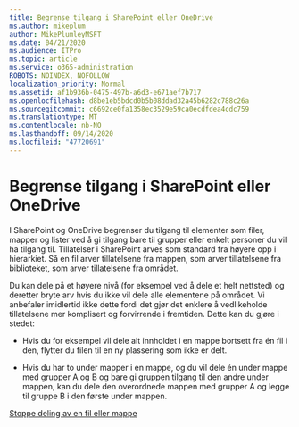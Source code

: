 ```yaml
---
title: Begrense tilgang i SharePoint eller OneDrive
ms.author: mikeplum
author: MikePlumleyMSFT
ms.date: 04/21/2020
ms.audience: ITPro
ms.topic: article
ms.service: o365-administration
ROBOTS: NOINDEX, NOFOLLOW
localization_priority: Normal
ms.assetid: af1b936b-0475-497b-a6d3-e671aef7b717
ms.openlocfilehash: d8be1eb5bdcd0b5b08ddad32a45b6282c788c26a
ms.sourcegitcommit: c6692ce0fa1358ec3529e59ca0ecdfdea4cdc759
ms.translationtype: MT
ms.contentlocale: nb-NO
ms.lasthandoff: 09/14/2020
ms.locfileid: "47720691"
---
```

# <a name="restrict-access-in-sharepoint-or-onedrive"></a>Begrense tilgang i SharePoint eller OneDrive

I SharePoint og OneDrive begrenser du tilgang til elementer som filer, mapper og lister ved å gi tilgang bare til grupper eller enkelt personer du vil ha tilgang til. Tillatelser i SharePoint arves som standard fra høyere opp i hierarkiet. Så en fil arver tillatelsene fra mappen, som arver tillatelsene fra biblioteket, som arver tillatelsene fra området.
  
Du kan dele på et høyere nivå (for eksempel ved å dele et helt nettsted) og deretter bryte arv hvis du ikke vil dele alle elementene på området. Vi anbefaler imidlertid ikke dette fordi det gjør det enklere å vedlikeholde tillatelsene mer komplisert og forvirrende i fremtiden. Dette kan du gjøre i stedet:
  
- Hvis du for eksempel vil dele alt innholdet i en mappe bortsett fra én fil i den, flytter du filen til en ny plassering som ikke er delt.
    
- Hvis du har to under mapper i en mappe, og du vil dele én under mappe med grupper A og B og bare gi gruppen tilgang til den andre under mappen, kan du dele den overordnede mappen med grupper A og legge til gruppe B i den første under mappen.
    
[Stoppe deling av en fil eller mappe ](https://go.microsoft.com/fwlink/?linkid=2008861)
  

